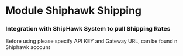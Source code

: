 # Module Shiphawk Shipping

### Integration with ShipHawk System to pull Shipping Rates
Before using please specify API KEY and Gateway URL, can be found n Shiphawk account
